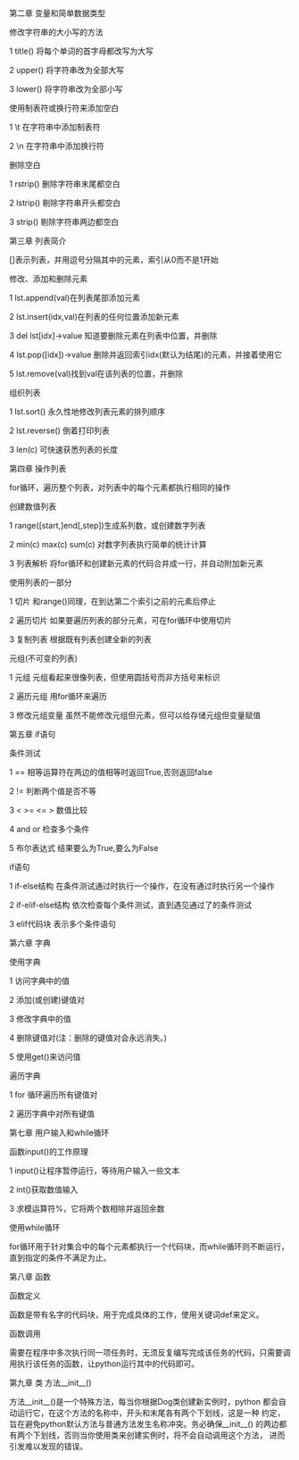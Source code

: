 第二章 变量和简单数据类型

修改字符串的大小写的方法

1 title() 将每个单词的首字母都改写为大写

2 upper() 将字符串改为全部大写

3 lower() 将字符串改为全部小写

使用制表符或换行符来添加空白

1 \t 在字符串中添加制表符

2 \n 在字符串中添加换行符

删除空白

1 rstrip() 删除字符串末尾都空白

2 lstrip() 剔除字符串开头都空白

3 strip() 剔除字符串两边都空白

第三章 列表简介

[]表示列表，并用逗号分隔其中的元素，索引从0而不是1开始

修改、添加和删除元素

1 lst.append(val)在列表尾部添加元素

2 lst.insert(idx,val)在列表的任何位置添加新元素

3 del lst[idx]->value 知道要删除元素在列表中位置，并删除

4 lst.pop([idx])->value 删除并返回索引idx(默认为结尾)的元素，并接着使用它

5 lst.remove(val)找到val在该列表的位置，并删除

组织列表

1 lst.sort() 永久性地修改列表元素的排列顺序

2 lst.reverse() 倒着打印列表

3 len(c) 可快速获悉列表的长度

第四章 操作列表

for循环，遍历整个列表，对列表中的每个元素都执行相同的操作

创建数值列表

1 range([start,]end[,step])生成系列数，或创建数字列表

2 min(c) max(c) sum(c) 对数字列表执行简单的统计计算

3 列表解析 将for循环和创建新元素的代码合并成一行，并自动附加新元素

使用列表的一部分

1 切片 和range()同理，在到达第二个索引之前的元素后停止

2 遍历切片 如果要遍历列表的部分元素，可在for循环中使用切片

3 复制列表 根据既有列表创建全新的列表

元组(不可变的列表)

1 元组 元组看起来很像列表，但使用圆括号而非方括号来标识

2 遍历元组 用for循环来遍历

3 修改元组变量 虽然不能修改元组但元素，但可以给存储元组但变量赋值

第五章 if语句

条件测试

1 == 相等运算符在两边的值相等时返回True,否则返回false

2 != 判断两个值是否不等

3 < >= <= > 数值比较

4 and or 检查多个条件

5 布尔表达式 结果要么为True,要么为False

if语句

1 if-else结构 在条件测试通过时执行一个操作，在没有通过时执行另一个操作

2 if-elif-else结构 依次检查每个条件测试，直到遇见通过了的条件测试

3 elif代码块 表示多个条件语句

第六章 字典

使用字典

1 访问字典中的值

2 添加(或创建)键值对

3 修改字典中的值

4 删除键值对(注：删除的键值对会永远消失。)

5 使用get()来访问值

遍历字典

1 for 循环遍历所有键值对

2 遍历字典中对所有键值

第七章 用户输入和while循环

函数input()的工作原理

1 input()让程序暂停运行，等待用户输入一些文本

2 int()获取数值输入

3 求模运算符%，它将两个数相除并返回余数

使用while循环

for循环用于针对集合中的每个元素都执行一个代码块，而while循环则不断运行，直到指定的条件不满足为止。

第八章 函数

函数定义

函数是带有名字的代码块，用于完成具体的工作，使用关键词def来定义。

函数调用

需要在程序中多次执行同一项任务时，无须反复编写完成该任务的代码，只需要调用执行该任务的函数，让python运行其中的代码即可。

第九章 类
方法__init__()

方法__init__()是一个特殊方法，每当你根据Dog类创建新实例时，python
都会自动运行它，在这个方法的名称中，开头和末尾各有两个下划线，这是一种
约定，旨在避免python默认方法与普通方法发生名称冲突。务必确保__init__()
的两边都有两个下划线，否则当你使用类来创建实例时，将不会自动调用这个方法，
进而引发难以发现的错误。

